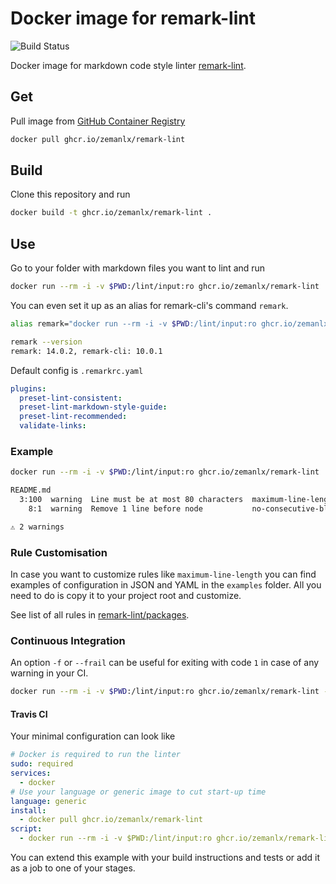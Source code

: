 # Docker image for remark-lint

![Build Status](https://github.com/zemanlx/remark-lint/actions/workflows/docker-publish.yml/badge.svg)

Docker image for markdown code style linter [remark-lint](https://github.com/remarkjs/remark-lint).

## Get

Pull image from [GitHub Container Registry](https://ghcr.io/zemanlx/remark-lint)

```bash
docker pull ghcr.io/zemanlx/remark-lint
```

## Build

Clone this repository and run

```bash
docker build -t ghcr.io/zemanlx/remark-lint .
```

## Use

Go to your folder with markdown files you want to lint and run

```bash
docker run --rm -i -v $PWD:/lint/input:ro ghcr.io/zemanlx/remark-lint .
```

You can even set it up as an alias for remark-cli's command `remark`.

```bash
alias remark="docker run --rm -i -v $PWD:/lint/input:ro ghcr.io/zemanlx/remark-lint"

remark --version
remark: 14.0.2, remark-cli: 10.0.1
```

Default config is `.remarkrc.yaml`

```yaml
plugins:
  preset-lint-consistent:
  preset-lint-markdown-style-guide:
  preset-lint-recommended:
  validate-links:
```

### Example

```bash
docker run --rm -i -v $PWD:/lint/input:ro ghcr.io/zemanlx/remark-lint .

README.md
  3:100  warning  Line must be at most 80 characters  maximum-line-length         remark-lint
    8:1  warning  Remove 1 line before node           no-consecutive-blank-lines  remark-lint

⚠ 2 warnings
```

### Rule Customisation

In case you want to customize rules like `maximum-line-length` you can find
examples of configuration in JSON and YAML in the `examples` folder. All you
need to do is copy it to your project root and customize.

See list of all rules in [remark-lint/packages](https://github.com/remarkjs/remark-lint/tree/master/packages).

### Continuous Integration

An option `-f` or `--frail` can be useful for exiting with code `1` in case of
any warning in your CI.

```bash
docker run --rm -i -v $PWD:/lint/input:ro ghcr.io/zemanlx/remark-lint --frail .
```

#### Travis CI

Your minimal configuration can look like

```yaml
# Docker is required to run the linter
sudo: required
services:
  - docker
# Use your language or generic image to cut start-up time
language: generic
install:
  - docker pull ghcr.io/zemanlx/remark-lint
script:
  - docker run --rm -i -v $PWD:/lint/input:ro ghcr.io/zemanlx/remark-lint --frail .
```

You can extend this example with your build instructions and tests or add it
as a job to one of your stages.
